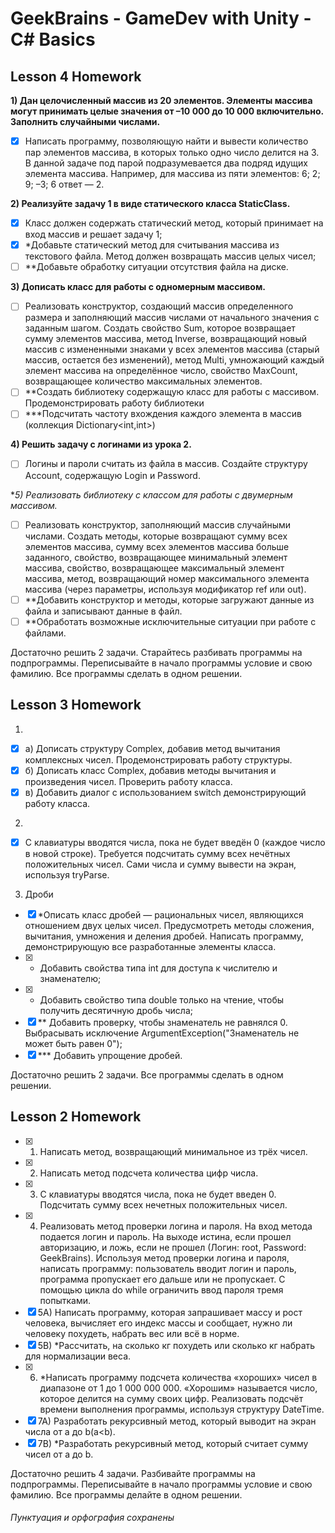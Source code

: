 # GeekBrains - GameDev with Unity - C# Basics

## Lesson 4 Homework
**1) Дан  целочисленный  массив  из 20 элементов.  Элементы  массива  могут принимать  целые  значения  от –10 000 до 10 000 включительно. Заполнить случайными числами.**
- [x] Написать программу, позволяющую найти и вывести количество пар элементов массива, в которых только одно число делится на 3. В данной задаче под парой подразумевается два подряд идущих элемента массива. Например, для массива из пяти элементов: 6; 2; 9; –3; 6 ответ — 2.

**2) Реализуйте задачу 1 в виде статического класса StaticClass.**
- [x] Класс должен содержать статический метод, который принимает на вход массив и решает задачу 1;
- [x] *Добавьте статический метод для считывания массива из текстового файла. Метод должен возвращать массив целых чисел;
- [ ] **Добавьте обработку ситуации отсутствия файла на диске.

**3) Дописать класс для работы с одномерным массивом.**
- [ ] Реализовать конструктор, создающий массив определенного размера и заполняющий массив числами от начального значения с заданным шагом. Создать свойство Sum, которое возвращает сумму элементов массива, метод Inverse, возвращающий новый массив с измененными знаками у всех элементов массива (старый массив, остается без изменений),  метод Multi, умножающий каждый элемент массива на определённое число, свойство MaxCount, возвращающее количество максимальных элементов. 
- [ ] **Создать библиотеку содержащую класс для работы с массивом. Продемонстрировать работу библиотеки
- [ ] ***Подсчитать частоту вхождения каждого элемента в массив (коллекция Dictionary<int,int>)

**4) Решить задачу с логинами из урока 2.**
- [ ] Логины и пароли считать из файла в массив. Создайте структуру Account, содержащую Login и Password.

**5) *Реализовать библиотеку с классом для работы с двумерным массивом.**
- [ ] Реализовать конструктор, заполняющий массив случайными числами. Создать методы, которые возвращают сумму всех элементов массива, сумму всех элементов массива больше заданного, свойство, возвращающее минимальный элемент массива, свойство, возвращающее максимальный элемент массива, метод, возвращающий номер максимального элемента массива (через параметры, используя модификатор ref или out).
- [ ] **Добавить конструктор и методы, которые загружают данные из файла и записывают данные в файл.
- [ ] **Обработать возможные исключительные ситуации при работе с файлами.

Достаточно решить 2 задачи. Старайтесь разбивать программы на подпрограммы. Переписывайте в начало программы условие и свою фамилию. Все программы сделать в одном решении.


## Lesson 3 Homework
1)
- [x] а) Дописать структуру Complex, добавив метод вычитания комплексных чисел. Продемонстрировать работу структуры.
- [x] б) Дописать класс Complex, добавив методы вычитания и произведения чисел. Проверить работу класса.
- [x] в) Добавить диалог с использованием switch демонстрирующий работу класса.

2)
- [x] С клавиатуры вводятся числа, пока не будет введён 0 (каждое число в новой строке). Требуется подсчитать сумму всех нечётных положительных чисел. Сами числа и сумму вывести на экран, используя tryParse.

3) Дроби
- [x] *Описать класс дробей — рациональных чисел, являющихся отношением двух целых чисел. Предусмотреть методы сложения, вычитания, умножения и деления дробей. Написать программу, демонстрирующую все разработанные элементы класса.
- [x] * Добавить свойства типа int для доступа к числителю и знаменателю;
- [x] * Добавить свойство типа double только на чтение, чтобы получить десятичную дробь числа;
- [x] ** Добавить проверку, чтобы знаменатель не равнялся 0. Выбрасывать исключение ArgumentException("Знаменатель не может быть равен 0");
- [x] *** Добавить упрощение дробей.

Достаточно решить 2 задачи. Все программы сделать в одном решении.

## Lesson 2 Homework
- [x] 1)  Написать метод, возвращающий минимальное из трёх чисел.
- [x] 2)  Написать метод подсчета количества цифр числа.
- [x] 3)  С клавиатуры вводятся числа, пока не будет введен 0. Подсчитать сумму всех нечетных положительных чисел.
- [x] 4)  Реализовать метод проверки логина и пароля. На вход метода подается логин и пароль. На выходе истина, если прошел авторизацию, и ложь, если не прошел (Логин: root, Password: GeekBrains). Используя метод проверки логина и пароля, написать программу: пользователь вводит логин и пароль, программа пропускает его дальше или не пропускает. С помощью цикла do while ограничить ввод пароля тремя попытками.
- [x] 5A) Написать программу, которая запрашивает массу и рост человека, вычисляет его индекс массы и сообщает, нужно ли человеку похудеть, набрать вес или всё в норме.
- [x] 5B) *Рассчитать, на сколько кг похудеть или сколько кг набрать для нормализации веса.
- [x] 6)  *Написать программу подсчета количества «хороших» чисел в диапазоне от 1 до 1 000 000 000. «Хорошим» называется число, которое делится на сумму своих цифр. Реализовать подсчёт времени выполнения программы, используя структуру DateTime.
- [x] 7A) Разработать рекурсивный метод, который выводит на экран числа от a до b(a<b).
- [x] 7B) *Разработать рекурсивный метод, который считает сумму чисел от a до b.

Достаточно решить 4 задачи. Разбивайте программы на подпрограммы. Переписывайте в начало программы условие и свою фамилию. Все программы делайте в одном решении.

###### Пунктуация и орфография сохранены
